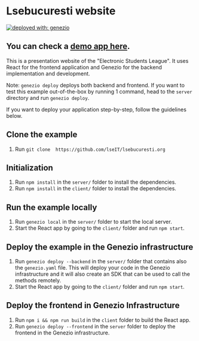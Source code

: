 # Lsebucuresti website

<div>

[![deployed with: genezio](https://img.shields.io/badge/deployed_with-genezio-6742c1.svg?labelColor=62C353&style=flat)](https://github.com/genez-io/genezio)

</div>

## You can check a [demo app here](https://chocolate-extreme-armadillo.dev.app.genez.io/).


This is a presentation website of the "Electronic Students League". It uses React for the frontend application and
Genezio for the backend implementation and development.

Note: `genezio deploy` deploys both backend and frontend. If you want to test this example out-of-the-box by running 1
command, head to the `server` directory and run `genezio deploy`.

If you want to deploy your application step-by-step, follow the guidelines below.

## Clone the example

1. Run `git clone  https://github.com/lseIT/lsebucuresti.org`

## Initialization

1. Run `npm install` in the `server/` folder to install the dependencies.
2. Run `npm install` in the `client/` folder to install the dependencies.

## Run the example locally

1. Run `genezio local` in the `server/` folder to start the local server.
2. Start the React app by going to the `client/` folder and run `npm start`.

## Deploy the example in the Genezio infrastructure

1. Run `genezio deploy --backend` in the `server/` folder that contains also the `genezio.yaml` file. This will deploy
   your code in the Genezio infrastructure and it will also create an SDK that can be used to call the methods remotely.
2. Start the React app by going to the `client/` folder and run `npm start`.

## Deploy the frontend in Genezio Infrastructure

1. Run `npm i && npm run build` in the `client` folder to build the React app.
2. Run `genezio deploy --frontend` in the `server` folder to deploy the frontend in the Genezio infrastructure.
